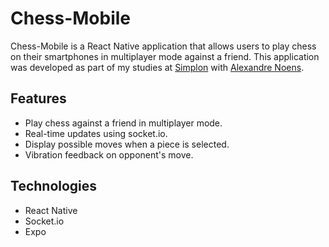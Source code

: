 # Chess-Mobile
Chess-Mobile is a React Native application that allows users to play chess on their smartphones in multiplayer mode against a friend. This application was developed as part of my studies at [Simplon](https://simplon.co/formation/developpeur-web-et-web-mobile/11) with [Alexandre Noens](https://gitlab.com/alexandre.noens).

## Features
- Play chess against a friend in multiplayer mode.
- Real-time updates using socket.io.
- Display possible moves when a piece is selected.
- Vibration feedback on opponent's move.

## Technologies
- React Native
- Socket.io
- Expo
